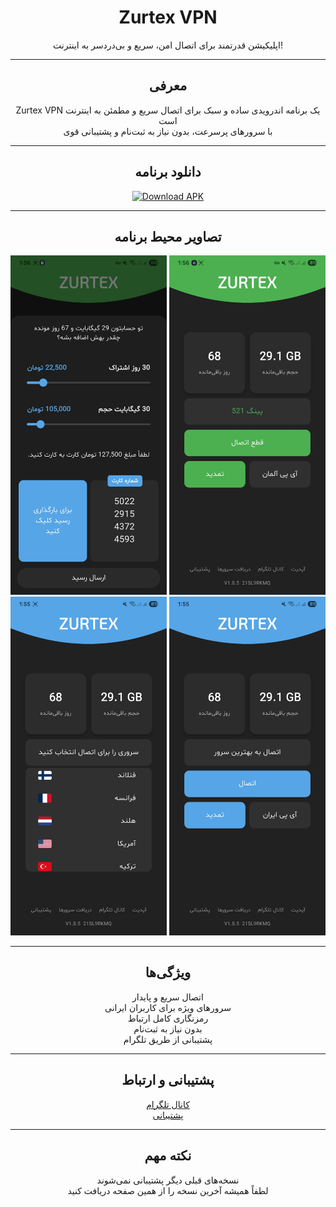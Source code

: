 <h1 align="center">Zurtex VPN</h1>

<p align="center">
  اپلیکیشن قدرتمند برای اتصال امن، سریع و بی‌دردسر به اینترنت!
</p>

---

<div align="center">

## معرفی

Zurtex VPN یک برنامه اندرویدی ساده و سبک برای اتصال سریع و مطمئن به اینترنت است  
با سرورهای پرسرعت، بدون نیاز به ثبت‌نام و پشتیبانی قوی

---

## دانلود برنامه

<a href="https://github.com/HoseinSadeqi96/Zurtex-Releases/releases/download/v1.1.1/ZurtexVPN_v1.1.1.apk">
  <img src="https://img.shields.io/badge/Download-APK-blue?style=for-the-badge&logo=android" alt="Download APK" />
</a>

---

## تصاویر محیط برنامه

<p align="center">
  <img src="Screenshots/Screenshot (1).jpg" width="250" />
  <img src="Screenshots/Screenshot (2).jpg" width="250" />
  <img src="Screenshots/Screenshot (3).jpg" width="250" />
  <img src="Screenshots/Screenshot (4).jpg" width="250" />
</p>

---

## ویژگی‌ها

اتصال سریع و پایدار  
سرورهای ویژه برای کاربران ایرانی  
رمزنگاری کامل ارتباط  
بدون نیاز به ثبت‌نام  
پشتیبانی از طریق تلگرام

---

## پشتیبانی و ارتباط

[کانال تلگرام](https://t.me/ZurtexV2rayApp)  
[پشتیبانی](https://t.me/Zurtexapp)

---

## نکته مهم

نسخه‌های قبلی دیگر پشتیبانی نمی‌شوند  
لطفاً همیشه آخرین نسخه را از همین صفحه دریافت کنید

</div>
